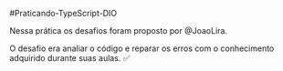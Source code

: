 #Praticando-TypeScript-DIO

Nessa prática os desafios foram proposto por @JoaoLira. 

O desafio era analiar o código e reparar os erros com o conhecimento adquirido durante suas aulas. ✅ 